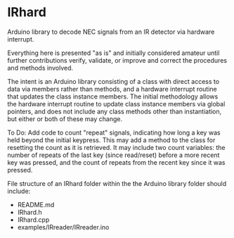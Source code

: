 # IRhard
Arduino library to decode NEC signals from an IR detector via hardware interrupt.

   Everything here is presented "as is" and initially considered amateur until further contributions verify, validate, or improve and correct the procedures and methods involved.
   
   The intent is an Arduino library consisting of a class with direct access to data via members rather than methods, and a hardware interrupt routine that updates the class instance members. The initial methodology allows the hardware interrupt routine to update class instance members via global pointers, and does not include any class methods other than instantiation, but either or both of these may change.
   
   To Do: Add code to count "repeat" signals, indicating how long a key was held beyond the initial keypress. This may add a method to the class for resetting the count as it is retrieved. It may include two count variables: the number of repeats of the last key (since read/reset) before a more recent key was pressed, and the count of repeats from the recent key since it was pressed.
   
File structure of an IRhard folder within the the Arduino library folder should include:  
 * README.md  
 * IRhard.h  
 * IRhard.cpp  
 * examples/IRreader/IRreader.ino
